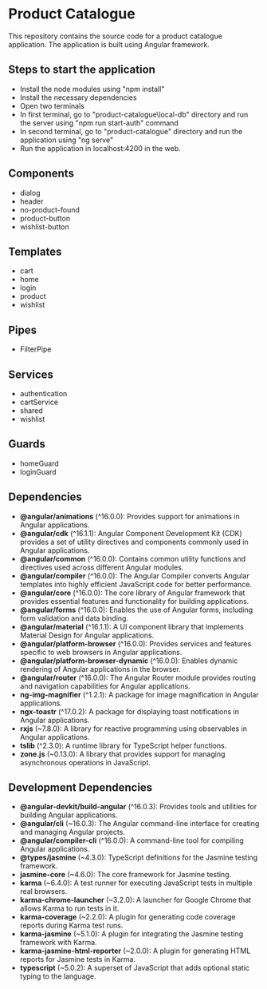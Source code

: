 # Product Catalogue
This repository contains the source code for a product catalogue application. The application is built using Angular framework.

## Steps to start the application
- Install the node modules using "npm install"
- Install the necessary dependencies
- Open two terminals
- In first terminal, go to "product-catalogue\local-db" directory and run the server using "npm run start-auth" command
- In second terminal, go to "product-catalogue" directory and run the application using "ng serve"
- Run the application in localhost:4200 in the web.

## Components
- dialog
- header
- no-product-found
- product-button
- wishlist-button

## Templates
- cart
- home
- login
- product
- wishlist

## Pipes
- FilterPipe

## Services
- authentication
- cartService
- shared
- wishlist

## Guards
- homeGuard
- loginGuard

## Dependencies
- **@angular/animations** (^16.0.0): Provides support for animations in Angular applications.
- **@angular/cdk** (^16.1.1): Angular Component Development Kit (CDK) provides a set of utility directives and components commonly used in Angular applications.
- **@angular/common** (^16.0.0): Contains common utility functions and directives used across different Angular modules.
- **@angular/compiler** (^16.0.0): The Angular Compiler converts Angular templates into highly efficient JavaScript code for better performance.
- **@angular/core** (^16.0.0): The core library of Angular framework that provides essential features and functionality for building applications.
- **@angular/forms** (^16.0.0): Enables the use of Angular forms, including form validation and data binding.
- **@angular/material** (^16.1.1): A UI component library that implements Material Design for Angular applications.
- **@angular/platform-browser** (^16.0.0): Provides services and features specific to web browsers in Angular applications.
- **@angular/platform-browser-dynamic** (^16.0.0): Enables dynamic rendering of Angular applications in the browser.
- **@angular/router** (^16.0.0): The Angular Router module provides routing and navigation capabilities for Angular applications.
- **ng-img-magnifier** (^1.2.1): A package for image magnification in Angular applications.
- **ngx-toastr** (^17.0.2): A package for displaying toast notifications in Angular applications.
- **rxjs** (~7.8.0): A library for reactive programming using observables in Angular applications.
- **tslib** (^2.3.0): A runtime library for TypeScript helper functions.
- **zone.js** (~0.13.0): A library that provides support for managing asynchronous operations in JavaScript.

## Development Dependencies
- **@angular-devkit/build-angular** (^16.0.3): Provides tools and utilities for building Angular applications.
- **@angular/cli** (~16.0.3): The Angular command-line interface for creating and managing Angular projects.
- **@angular/compiler-cli** (^16.0.0): A command-line tool for compiling Angular applications.
- **@types/jasmine** (~4.3.0): TypeScript definitions for the Jasmine testing framework.
- **jasmine-core** (~4.6.0): The core framework for Jasmine testing.
- **karma** (~6.4.0): A test runner for executing JavaScript tests in multiple real browsers.
- **karma-chrome-launcher** (~3.2.0): A launcher for Google Chrome that allows Karma to run tests in it.
- **karma-coverage** (~2.2.0): A plugin for generating code coverage reports during Karma test runs.
- **karma-jasmine** (~5.1.0): A plugin for integrating the Jasmine testing framework with Karma.
- **karma-jasmine-html-reporter** (~2.0.0): A plugin for generating HTML reports for Jasmine tests in Karma.
- **typescript** (~5.0.2): A superset of JavaScript that adds optional static typing to the language.